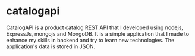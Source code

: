 # catalogapi

CatalogAPI is a product catalog REST API that I developed using nodejs, ExpressJs, mongojs and MongoDB. It is a simple application that I made to enhance my skills in backend and try to learn new technologies. The application's data is stored in JSON.

